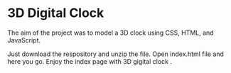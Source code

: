 # 3D Digital Clock

The aim of the project was to model a 3D clock using CSS, HTML, and JavaScript. 

Just download the respository and unzip the file.
Open index.html file and here you go.
Enjoy the index page with 3D gigital clock .